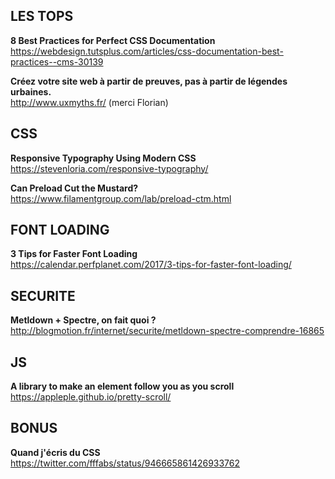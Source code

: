 ## LES TOPS

**8 Best Practices for Perfect CSS Documentation**  
https://webdesign.tutsplus.com/articles/css-documentation-best-practices--cms-30139

**Créez votre site web à partir de preuves, pas à partir de légendes urbaines.**  
http://www.uxmyths.fr/ (merci Florian)


## CSS

**Responsive Typography Using Modern CSS**  
https://stevenloria.com/responsive-typography/

**Can Preload Cut the Mustard?**  
https://www.filamentgroup.com/lab/preload-ctm.html


## FONT LOADING

**3 Tips for Faster Font Loading**  
https://calendar.perfplanet.com/2017/3-tips-for-faster-font-loading/


## SECURITE

**Metldown + Spectre, on fait quoi ?**  
http://blogmotion.fr/internet/securite/metldown-spectre-comprendre-16865


## JS

**A library to make an element follow you as you scroll**  
https://appleple.github.io/pretty-scroll/


## BONUS

**Quand j'écris du CSS**  
https://twitter.com/fffabs/status/946665861426933762
